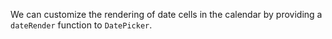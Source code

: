 We can customize the rendering of date cells in the calendar by providing a `dateRender` function to `DatePicker`.